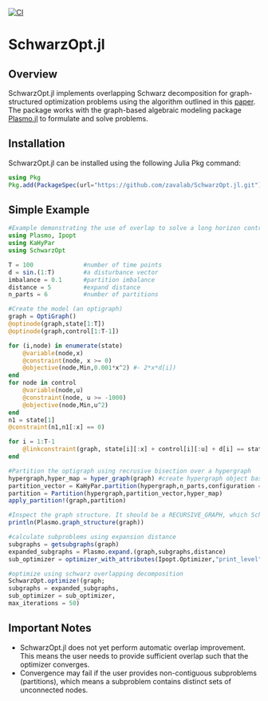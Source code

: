 [![CI](https://github.com/zavalab/SchwarzOpt.jl/workflows/CI/badge.svg)](https://github.com/zavalab/SchwarzOpt.jl/actions)

# SchwarzOpt.jl

## Overview
SchwarzOpt.jl implements overlapping Schwarz decomposition for graph-structured optimization problems using the algorithm outlined in this [paper](https://arxiv.org/abs/1810.00491).  
The package works with the graph-based algebraic modeling package [Plasmo.jl](https://github.com/zavalab/Plasmo.jl) to formulate and solve problems.

## Installation
SchwarzOpt.jl can be installed using the following Julia Pkg command:

```julia
using Pkg
Pkg.add(PackageSpec(url="https://github.com/zavalab/SchwarzOpt.jl.git"))
```

## Simple Example
```julia
#Example demonstrating the use of overlap to solve a long horizon control problem
using Plasmo, Ipopt
using KaHyPar
using SchwarzOpt

T = 100              #number of time points
d = sin.(1:T)        #a disturbance vector
imbalance = 0.1      #partition imbalance
distance = 5         #expand distance
n_parts = 6          #number of partitions

#Create the model (an optigraph)
graph = OptiGraph()
@optinode(graph,state[1:T])
@optinode(graph,control[1:T-1])

for (i,node) in enumerate(state)
    @variable(node,x)
    @constraint(node, x >= 0)
    @objective(node,Min,0.001*x^2) #- 2*x*d[i])
end
for node in control
    @variable(node,u)
    @constraint(node, u >= -1000)
    @objective(node,Min,u^2)
end
n1 = state[1]
@constraint(n1,n1[:x] == 0)

for i = 1:T-1
    @linkconstraint(graph, state[i][:x] + control[i][:u] + d[i] == state[i+1][:x],attach = state[i+1])
end

#Partition the optigraph using recrusive bisection over a hypergraph
hypergraph,hyper_map = hyper_graph(graph) #create hypergraph object based on graph
partition_vector = KaHyPar.partition(hypergraph,n_parts,configuration = "cut_rKaHyPar_sea20.ini",imbalance = imbalance)
partition = Partition(hypergraph,partition_vector,hyper_map)
apply_partition!(graph,partition)

#Inspect the graph structure. It should be a RECURSIVE_GRAPH, which SchwarzOpt.jl supports.
println(Plasmo.graph_structure(graph))

#calculate subproblems using expansion distance
subgraphs = getsubgraphs(graph)
expanded_subgraphs = Plasmo.expand.(graph,subgraphs,distance)
sub_optimizer = optimizer_with_attributes(Ipopt.Optimizer,"print_level" => 0)

#optimize using schwarz overlapping decomposition
SchwarzOpt.optimize!(graph;
subgraphs = expanded_subgraphs,
sub_optimizer = sub_optimizer,
max_iterations = 50)
```

## Important Notes
- SchwarzOpt.jl does not yet perform automatic overlap improvement.  This means the user needs to provide sufficient overlap such that the optimizer converges.
- Convergence may fail if the user provides non-contiguous subproblems (partitions), which means a subproblem contains distinct sets of unconnected nodes.
